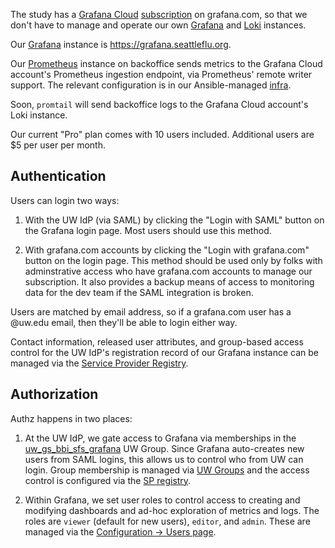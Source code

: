 The study has a [Grafana Cloud][] [subscription][] on grafana.com, so that we
don't have to manage and operate our own [Grafana][] and [Loki][] instances.

Our [Grafana][] instance is <https://grafana.seattleflu.org>.

Our [Prometheus][] instance on backoffice sends metrics to the Grafana Cloud
account's Prometheus ingestion endpoint, via Prometheus' remote writer support.
The relevant configuration is in our Ansible-managed [infra][].

Soon, `promtail` will send backoffice logs to the Grafana Cloud account's Loki
instance.

Our current "Pro" plan comes with 10 users included.  Additional users are $5
per user per month.


## Authentication

Users can login two ways:

 1. With the UW IdP (via SAML) by clicking the "Login with SAML" button on the
    Grafana login page.  Most users should use this method.

 2. With grafana.com accounts by clicking the "Login with grafana.com" button
    on the login page.  This method should be used only by folks with
    adminstrative access who have grafana.com accounts to manage our
    subscription.  It also provides a backup means of access to monitoring data
    for the dev team if the SAML integration is broken.

Users are matched by email address, so if a grafana.com user has a @uw.edu
email, then they'll be able to login either way.

Contact information, released user attributes, and group-based access control
for the UW IdP's registration record of our Grafana instance can be managed via
the [Service Provider Registry][spreg].


## Authorization

Authz happens in two places:

 1. At the UW IdP, we gate access to Grafana via memberships in the
    [uw_gs_bbi_sfs_grafana][] UW Group.  Since Grafana auto-creates new users
    from SAML logins, this allows us to control who from UW can login.  Group
    membership is managed via [UW Groups][] and the access control is
    configured via the [SP registry][spreg].

 2. Within Grafana, we set user roles to control access to creating and
    modifying dashboards and ad-hoc exploration of metrics and logs.  The roles
    are `viewer` (default for new users), `editor`, and `admin`.  These are
    managed via the [Configuration → Users page][grafana-users].


[Grafana]: https://grafana.com/oss/grafana/
[Grafana Cloud]: https://grafana.com/products/cloud/
[grafana-users]: https://grafana.seattleflu.org/org/users
[infra]: https://github.com/seattleflu/infra
[Loki]: https://grafana.com/oss/loki/
[Prometheus]: https://prometheus.io
[spreg]: https://iam-tools.u.washington.edu/spreg/#mhttps://grafana.seattleflu.org/saml/metadata
[subscription]: https://grafana.com/orgs/seattleflu
[UW Groups]: https://groups.uw.edu
[uw_gs_bbi_sfs_grafana]: https://groups.uw.edu/group/uw_gs_bbi_sfs_grafana
